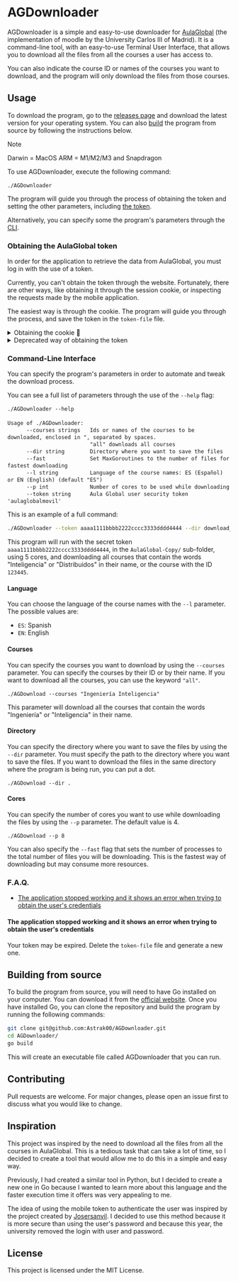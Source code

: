 # AGDownloader

AGDownloader is a simple and easy-to-use downloader for [AulaGlobal](https://aulaglobal.uc3m.es/) (the implementation of moodle by the University Carlos III of Madrid). It is a command-line tool, with an easy-to-use Terminal User Interface, that allows you to download all the files from all the courses a user has access to.

You can also indicate the course ID or names of the courses you want to download, and the program will only download the files from those courses.



## Usage
To download the program, go to the [releases page](https://github.com/Astrak00/AGDownloader/releases/latest) and download the latest version for your operating system. You can also [build](#build-from-source) the program from source by following the instructions below. 
> [!NOTE]
> Darwin = MacOS
> ARM = M1/M2/M3 and Snapdragon

To use AGDownloader, execute the following command:
```
./AGDownloader
```

The program will guide you through the process of obtaining the token and setting the other parameters, including [the token](#obtaining-the-aulaglobal-token).

Alternatively, you can specify some the program's parameters through the [CLI](#command-line-interface).


### Obtaining the AulaGlobal token

In order for the application to retrieve the data from AulaGlobal, you must log in with the use of a token.

Currently, you can't obtain the token through the website. Fortunately, there are other ways, like obtaining it through the session cookie, or inspecting the requests made by the mobile application.

The easiest way is through the cookie. The program will guide you through the process, and save the token in the `token-file` file.

<details>
  <summary>Obtaining the cookie 🍪</summary>

1. Log into [Aula Global](https://aulaglobal.uc3m.es) through your browser.
2. Open the browser's developer tools (F12)
3. Go to the console tab, and run the following command:
    ```js
    console.log(('; ' + document.cookie).split('; MoodleSessionag=').pop().split(';').shift())
    ```

![Obtaining the cookie](assets/cookie.gif)

</details>


<details>
  <summary>Deprecated way of obtaining the token</summary>
To obtain the token, you must log in to AulaGlobal and go to the preferences panel. There, you will find the token under the "Security keys" section. Copy the token and paste it into the program when prompted.

![Retrieving token](assets/instructions-token.gif)
</details>



### Command-Line Interface
You can specify the program's parameters in order to automate and tweak the download process.

You can see a full list of parameters through the use of the `--help` flag:
```
./AGDownloader --help

Usage of ./AGDownloader:
      --courses strings   Ids or names of the courses to be downloaded, enclosed in ", separated by spaces. 
                          "all" downloads all courses
      --dir string        Directory where you want to save the files
      --fast              Set MaxGoroutines to the number of files for fastest downloading
      --l string          Language of the course names: ES (Español) or EN (English) (default "ES")
      --p int             Number of cores to be used while downloading
      --token string      Aula Global user security token 'aulaglobalmovil'
```

This is an example of a full command:

```bash
./AGDownloader --token aaaa1111bbbb2222cccc3333dddd4444 --dir download_files --p 4 --courses "Inteligencia Distribuidos 123445"
```

This program will run with the secret token `aaaa1111bbbb2222cccc3333dddd4444`, in the `AulaGlobal-Copy/` sub-folder, using 5 cores, and downloading all courses that contain the words "Inteligencia" or "Distribuidos" in their name, or the course with the ID `123445`.


#### Language
You can choose the language of the course names with the `--l` parameter. The possible values are:
- `ES`: Spanish
- `EN`: English


#### Courses
You can specify the courses you want to download by using the `--courses` parameter. You can specify the courses by their ID or by their name. If you want to download all the courses, you can use the keyword `"all"`.

```
./AGDownload --courses "Ingeniería Inteligencia"
```
This parameter will download all the courses that contain the words "Ingeniería" or "Inteligencia" in their name.


#### Directory
You can specify the directory where you want to save the files by using the `--dir` parameter. You must specify the path to the directory where you want to save the files. If you want to download the files in the same directory where the program is being run, you can put a dot.

```
./AGDownload --dir .
```

#### Cores
You can specify the number of cores you want to use while downloading the files by using the `--p` parameter. The default value is 4.

```
./AGDownload --p 8
```
You can also specify the `--fast` flag that sets the number of processes to the total number of files you will be downloading. This is the fastest way of downloading but may consume more resources.


### F.A.Q.
- [The application stopped working and it shows an error when trying to obtain the user's credentials](#the-application-stopped-working-and-it-shows-an-error-when-trying-to-obtain-the-user's-credentials)


#### The application stopped working and it shows an error when trying to obtain the user's credentials
Your token may be expired. Delete the `token-file` file and generate a new one.




## Building from source

To build the program from source, you will need to have Go installed on your computer. You can download it from the [official website](https://golang.org/). Once you have installed Go, you can clone the repository and build the program by running the following commands:

```bash
git clone git@github.com:Astrak00/AGDownloader.git
cd AGDownloader/
go build
```
This will create an executable file called AGDownloader that you can run.



## Contributing
Pull requests are welcome. For major changes, please open an issue first to discuss what you would like to change.



## Inspiration
This project was inspired by the need to download all the files from all the courses in AulaGlobal. This is a tedious task that can take a lot of time, so I decided to create a tool that would allow me to do this in a simple and easy way.

Previously, I had created a similar tool in Python, but I decided to create a new one in Go because I wanted to learn more about this language and the faster execution time it offers was very appealing to me.

The idea of using the mobile token to authenticate the user was inspired by the project created by [Josersanvil](https://github.com/Josersanvil/AulaGlobal-CoursesFiles). I decided to use this method because it is more secure than using the user's password and because this year, the university removed the login with user and password.



## License
This project is licensed under the MIT License.

